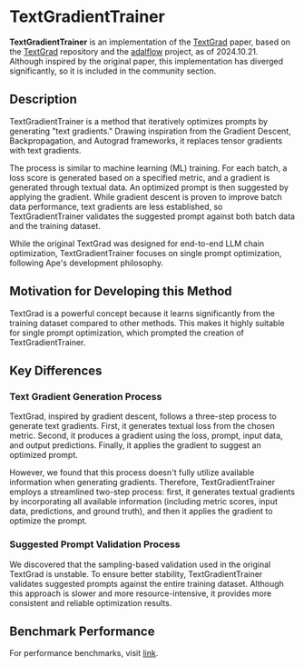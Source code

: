 # TextGradientTrainer

**TextGradientTrainer** is an implementation of the [TextGrad](https://arxiv.org/abs/2406.07496) paper, based on the [TextGrad](https://github.com/zou-group/textgrad) repository and the [adalflow](https://github.com/SylphAI-Inc/AdalFlow) project, as of 2024.10.21.  
 Although inspired by the original paper, this implementation has diverged significantly, so it is included in the community section.

## Description

TextGradientTrainer is a method that iteratively optimizes prompts by generating "text gradients." Drawing inspiration from the Gradient Descent, Backpropagation, and Autograd frameworks, it replaces tensor gradients with text gradients.

The process is similar to machine learning (ML) training. For each batch, a loss score is generated based on a specified metric, and a gradient is generated through textual data. An optimized prompt is then suggested by applying the gradient. While gradient descent is proven to improve batch data performance, text gradients are less established, so TextGradientTrainer validates the suggested prompt against both batch data and the training dataset.

While the original TextGrad was designed for end-to-end LLM chain optimization, TextGradientTrainer focuses on single prompt optimization, following Ape's development philosophy.

## Motivation for Developing this Method

TextGrad is a powerful concept because it learns significantly from the training dataset compared to other methods. This makes it highly suitable for single prompt optimization, which prompted the creation of TextGradientTrainer.

## Key Differences

### Text Gradient Generation Process

TextGrad, inspired by gradient descent, follows a three-step process to generate text gradients. First, it generates textual loss from the chosen metric. Second, it produces a gradient using the loss, prompt, input data, and output predictions. Finally, it applies the gradient to suggest an optimized prompt.

However, we found that this process doesn't fully utilize available information when generating gradients. Therefore, TextGradientTrainer employs a streamlined two-step process: first, it generates textual gradients by incorporating all available information (including metric scores, input data, predictions, and ground truth), and then it applies the gradient to optimize the prompt.

### Suggested Prompt Validation Process

We discovered that the sampling-based validation used in the original TextGrad is unstable. To ensure better stability, TextGradientTrainer validates suggested prompts against the entire training dataset. Although this approach is slower and more resource-intensive, it provides more consistent and reliable optimization results.

## Benchmark Performance

For performance benchmarks, visit [link](../../../../../../../experiments/trainer/community/text_gradient/RESULT.md).
